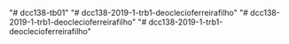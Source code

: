 "# dcc138-tb01" 
"# dcc138-2019-1-trb1-deoclecioferreirafilho" 
"# dcc138-2019-1-trb1-deoclecioferreirafilho" 
"# dcc138-2019-1-trb1-deoclecioferreirafilho" 
